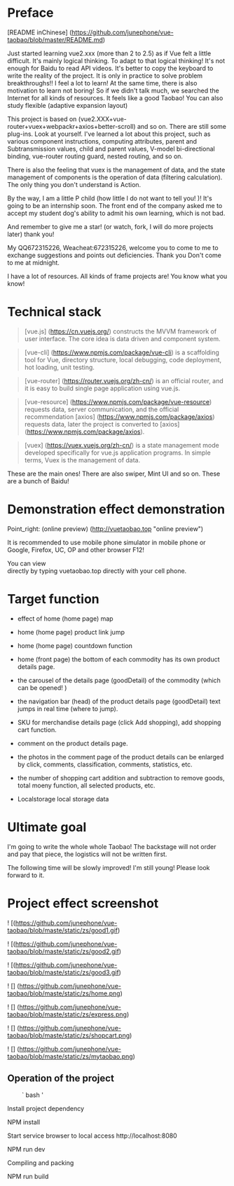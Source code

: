 # Preface

[README inChinese] (https://github.com/junephone/vue-taobao/blob/master/README.md)


Just started learning vue2.xxx (more than 2 to 2.5) as if Vue felt a little difficult. It's mainly logical thinking. To adapt to that logical thinking! It's not enough for Baidu to read API videos.
It's better to copy the keyboard to write the reality of the project. It is only in practice to solve problem breakthroughs!! I feel a lot to learn! At the same time, there is also motivation to learn not boring! So if we didn't talk much, we searched the Internet for all kinds of resources.
It feels like a good Taobao! You can also study flexible (adaptive expansion layout)



This project is based on (vue2.XXX+vue-router+vuex+webpackr+axios+better-scroll) and so on. There are still some plug-ins. Look at yourself.
I've learned a lot about this project, such as various component instructions, computing attributes, parent and Subtransmission values, child and parent values, V-model bi-directional binding, vue-router routing guard, nested routing, and so on.

There is also the feeling that vuex is the management of data, and the state management of components is the operation of data (filtering calculation). The only thing you don't understand is Action.



By the way, I am a little P child (how little I do not want to tell you! )! It's going to be an internship soon. The front end of the company asked me to accept my student dog's ability to admit his own learning, which is not bad.



And remember to give me a star! (or watch, fork, I will do more projects later) thank you!

My QQ672315226, Weacheat:672315226, welcome you to come to me to exchange suggestions and points out deficiencies. Thank you Don't come to me at midnight.

I have a lot of resources. All kinds of frame projects are! You know what you know!




# Technical stack

> [vue.js] (https://cn.vuejs.org/) constructs the MVVM framework of user interface. The core idea is data driven and component system.

> [vue-cli] (https://www.npmjs.com/package/vue-cli) is a scaffolding tool for Vue, directory structure, local debugging, code deployment, hot loading, unit testing.

> [vue-router] (https://router.vuejs.org/zh-cn/) is an official router, and it is easy to build single page application using vue.js.

> [vue-resource] (https://www.npmjs.com/package/vue-resource) requests data, server communication, and the official recommendation [axios] (https://www.npmjs.com/package/axios) requests data, later the project is converted to [axios] (https://www.npmjs.com/package/axios).

> [vuex] (https://vuex.vuejs.org/zh-cn/) is a state management mode developed specifically for vue.js application programs. In simple terms, Vuex is the management of data.



These are the main ones! There are also swiper, Mint UI and so on. These are a bunch of Baidu!






# Demonstration effect demonstration

Point_right: (online preview) (http://vuetaobao.top "online preview") <br>

It is recommended to use mobile phone simulator in mobile phone or Google, Firefox, UC, OP and other browser F12! <br>

You can view <br> directly by typing vuetaobao.top directly with your cell phone.




# Target function

* effect of home (home page) map

* home (home page) product link jump

* home (home page) countdown function

* home (front page) the bottom of each commodity has its own product details page.

* the carousel of the details page (goodDetail) of the commodity (which can be opened! )

* the navigation bar (head) of the product details page (goodDetail) text jumps in real time (where to jump).

* SKU for merchandise details page (click Add shopping), add shopping cart function.

* comment on the product details page.

* the photos in the comment page of the product details can be enlarged by click, comments, classification, comments, statistics, etc.

* the number of shopping cart addition and subtraction to remove goods, total moeny function, all selected products, etc.

* Localstorage local storage data




# Ultimate goal



I'm going to write the whole whole Taobao! The backstage will not order and pay that piece, the logistics will not be written first.

The following time will be slowly improved! I'm still young! Please look forward to it.





# Project effect screenshot

! [(https://github.com/junephone/vue-taobao/blob/maste/static/zs/good1.gif) <br>

! [(https://github.com/junephone/vue-taobao/blob/maste/static/zs/good2.gif) <br>

! [(https://github.com/junephone/vue-taobao/blob/maste/static/zs/good3.gif) <br>

! [] (https://github.com/junephone/vue-taobao/blob/maste/static/zs/home.png)

! [] (https://github.com/junephone/vue-taobao/blob/maste/static/zs/express.png)

! [] (https://github.com/junephone/vue-taobao/blob/maste/static/zs/shopcart.png)

! [] (https://github.com/junephone/vue-taobao/blob/maste/static/zs/mytaobao.png)




## Operation of the project



` ` ` ` ` ` ` bash '

Install project dependency

NPM install



Start service browser to local access http://localhost:8080

NPM run dev



Compiling and packing

NPM run build
